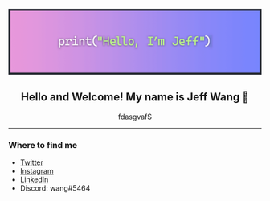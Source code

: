 [comment]: <> (Gmail, Discord, and other icons by Icons8: https://icons8.com/icons)

![Banner](https://raw.githubusercontent.com/Zenoix/Zenoix/master/github-banner.gif)
<br>

<h2 align="center">Hello and Welcome! My name is Jeff Wang 👋</h2>
<p align="center">fdasgvafS</p>

<hr>

### Where to find me
- [Twitter](https://twitter.com/IAmZenoix) 
- [Instagram](https://instagram.com/j3ff_wang) 
- [LinkedIn](https://linkedin.com/in/Zenoix) 
- Discord: wang#5464 
